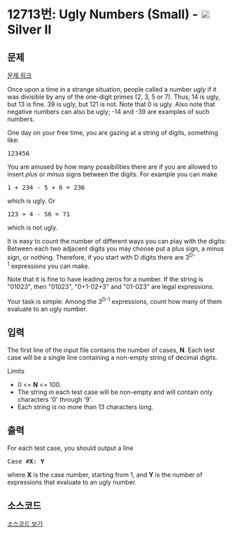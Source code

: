 # 12713번: Ugly Numbers (Small) - <img src="https://static.solved.ac/tier_small/9.svg" style="height:20px" /> Silver II

<!-- performance -->

<!-- 문제 제출 후 깃허브에 푸시를 했을 때 제출한 코드의 성능이 입력될 공간입니다.-->

<!-- end -->

## 문제

[문제 링크](https://boj.kr/12713)


<p>Once upon a time in a strange situation, people called a number&nbsp;<em>ugly</em>&nbsp;if it was divisible by any of the one-digit primes (2, 3, 5 or 7). Thus, 14 is ugly, but 13 is fine. 39 is ugly, but 121 is not. Note that 0 is ugly. Also note that negative numbers can also be ugly; -14 and -39 are examples of such numbers.</p>

<p>One day on your free time, you are gazing at a string of digits, something like:</p>

<pre>123456
</pre>

<p>You are amused by how many possibilities there are if you are allowed to insert&nbsp;<em>plus</em>&nbsp;or&nbsp;<em>minus</em>&nbsp;signs between the digits. For example you can make</p>

<pre>1 + 234 - 5 + 6 = 236
</pre>

<p>which is ugly. Or</p>

<pre>123 + 4 - 56 = 71
</pre>

<p>which is not ugly.</p>

<p>It is easy to count the number of different ways you can play with the digits: Between each two adjacent digits you may choose put a plus sign, a minus sign, or nothing. Therefore, if you start with D digits there are 3<sup>D-1</sup>&nbsp;expressions you can make.</p>

<p>Note that it is fine to have leading zeros for a number. If the string is "01023", then "01023", "0+1-02+3" and "01-023" are legal expressions.</p>

<p>Your task is simple: Among the 3<sup>D-1</sup>&nbsp;expressions, count how many of them evaluate to an ugly number.</p>



## 입력


<p>The first line of the input file contains the number of cases,&nbsp;<strong>N</strong>. Each test case will be a single line containing a non-empty string of decimal digits.</p>

<p>Limits</p>

<ul>
<li>0 &lt;=&nbsp;<strong>N</strong>&nbsp;&lt;= 100.</li>
<li>The string in each test case will be non-empty and will contain only characters '0' through '9'.</li>
<li>Each string is no more than 13 characters long.</li>
</ul>



## 출력


<p>For each test case, you should output a line&nbsp;</p>

<pre>Case #<strong>X</strong>: <strong>Y</strong></pre>

<p>where&nbsp;<strong>X</strong>&nbsp;is the case number, starting from 1, and&nbsp;<strong>Y</strong>&nbsp;is the number of expressions that evaluate to an ugly number.</p>



## 소스코드

[소스코드 보기](Ugly%20Numbers%20(Small).cpp)